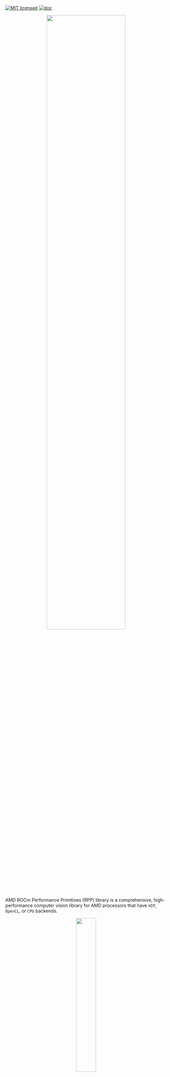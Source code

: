 [![MIT licensed](https://img.shields.io/badge/license-MIT-blue.svg)](https://opensource.org/licenses/MIT)
[![doc](https://img.shields.io/badge/doc-readthedocs-blueviolet)](https://gpuopen-professionalcompute-libraries.github.io/rpp/)

<p align="center"><img width="70%" src="https://github.com/ROCm/rpp/raw/master/docs/data/AMD_RPP_logo.png" /></p>

AMD ROCm Performance Primitives (RPP) library is a comprehensive, high-performance computer
vision library for AMD processors that have `HIP`, `OpenCL`, or `CPU` backends.

<p align="center"><img width="35%" src="https://github.com/ROCm/rpp/raw/master/docs/data/rpp_structure_4.png" /></p>

#### Latest release
[![GitHub tag (latest SemVer)](https://img.shields.io/github/v/tag/GPUOpen-ProfessionalCompute-Libraries/rpp?style=for-the-badge)](https://github.com/ROCm/rpp/releases)

## Supported functionalities and variants

<p align="center"><img width="90%" src="https://github.com/ROCm/rpp/raw/master/docs/data/supported_functionalities.png" /></p>

<p align="center"><img width="90%" src="https://github.com/ROCm/rpp/raw/master/docs/data/supported_functionalities_samples.jpg" /></p>

### Supported 3D Functionalities Samples

Input<br>(nifti1 .nii medical image) | fused_multiply_add_scalar<br>(brightened 3D image)
:-------------------------:|:-------------------------:
![](docs/data/niftiInput.gif)  |  ![](docs/data/niftiOutputBrightened.gif)

## Prerequisites

* Linux
  * **Ubuntu** - `20.04` / `22.04`
  * **CentOS** - `7`
  * **RedHat** - `8` / `9`
  * **SLES** - `15-SP4`

* [ROCm supported hardware](https://rocm.docs.amd.com/projects/install-on-linux/en/latest/reference/system-requirements.html)

* Install ROCm with [amdgpu-install](https://rocm.docs.amd.com/projects/install-on-linux/en/latest/how-to/amdgpu-install.html) with `--usecase=graphics,rocm --no-32`

* Clang Version `5.0.1` and above

  * Ubuntu `20`/`22`

    ```bash
    sudo apt-get install clang
    ```

  * CentOS `7`

    ```bash
    sudo yum install llvm-toolset-7-clang llvm-toolset-7-clang-analyzer llvm-toolset-7-clang-tools-extra
    scl enable llvm-toolset-7 bash
    ```

  * RHEL `8`/`9`

    ```bash
    sudo yum install clang
    ```

  * SLES `15-SP4` (use `ROCm LLVM Clang`)

    ```bash
    zypper -n --no-gpg-checks install clang
    update-alternatives --install /usr/bin/clang clang /opt/rocm-*/llvm/bin/clang 100
    update-alternatives --install /usr/bin/clang++ clang++ /opt/rocm-*/llvm/bin/clang++ 100
    ```

* CMake Version `3.5` and above

* IEEE 754-based half-precision floating-point library (half.hpp)

  * `half` package install

    ```bash
    sudo apt-get install half
    ```
   **Note:** Use appropriate package manager depending on the OS 

* Compiler with support for C++ Version `17` and above

* OpenMP

* Threads

## Build and install instructions

### Package install

Install RPP runtime, development, and test packages. 
* Runtime package - `rpp` only provides the rpp library `librpp.so`
* Development package - `rpp-dev`/`rpp-devel` provides the library, header files, and samples
* Test package - `rpp-test` provides ctest to verify installation

**NOTE:** Package install will auto install all dependencies.

#### Ubuntu
```shell
sudo apt install rpp rpp-dev rpp-test
```
#### RHEL
```shell
sudo yum install rpp rpp-devel rpp-test
```
#### SLES
```shell
sudo zypper install rpp rpp-devel rpp-test
```
### Source build and install

* Clone RPP git repository

  ```shell
  git clone https://github.com/ROCm/rpp.git
  ```

  **Note:** RPP has support for two GPU backends: **OPENCL** and **HIP**:

* Instructions for building RPP with the **HIP** GPU backend (default GPU backend):

  ```shell
  mkdir build-hip
  cd build-hip
  cmake ../rpp
  make -j8
  sudo make install
  ```

  + Run tests - [test option instructions](https://github.com/ROCm/MIVisionX/wiki/CTest)

  ```shell
  make test
  ```
  **NOTE:** make test requires [test suite prerequisites](utilities/test_suite/README.md) installed

* Instructions for building RPP with **OPENCL** GPU backend

  ```shell
  mkdir build-ocl
  cd build-ocl
  cmake -DBACKEND=OCL ../rpp
  make -j8
  sudo make install
  ```
## Verify installation

The installer will copy

* Libraries into `/opt/rocm/lib`
* Header files into `/opt/rocm/include/rpp`
* Samples folder into `/opt/rocm/share/rpp`
* Documents folder into `/opt/rocm/share/doc/rpp`

**NOTE:** [Test suite prerequisites](utilities/test_suite/README.md) install required to run tests

### Verify with rpp-test package

Test package will install ctest module to test rpp. Follow below steps to test packge install

```shell
mkdir rpp-test && cd rpp-test
cmake /opt/rocm/share/rpp/test/
ctest -VV
```

## Test Functionalities

To test the functionalities of RPP, run the code shown for your backend:

* HIP

  ```bash
    cd rpp/utilities/rpp-unittests/HIP_NEW
    ./testAllScript.sh
  ```

* OpenCL

  ```bash
    cd rpp/utilities/rpp-unittests/OCL_NEW
    ./testAllScript.sh
  ```

  * CPU

  ```bash
    cd rpp/utilities/rpp-unittests/HOST_NEW
    ./testAllScript.sh
  ```

## MIVisionX support - OpenVX extension

[MIVisionX](https://github.com/ROCm/MIVisionX) RPP extension
[vx_rpp](https://github.com/ROCm/MIVisionX/tree/master/amd_openvx_extensions/amd_rpp#amd-rpp-extension) supports RPP functionality through the OpenVX Framework.

## Technical support

For RPP questions and feedback, you can contact us at `mivisionx.support@amd.com`.

To submit feature requests and bug reports, use our
[GitHub issues](https://github.com/ROCm/rpp/issues) page.

## Documentation

You can build our documentation locally using the following code:

* Sphinx

  ```bash
  cd docs
  pip3 install -r .sphinx/requirements.txt
  python3 -m sphinx -T -E -b html -d _build/doctrees -D language=en . _build/html
  ```

* Doxygen

  ```bash
  doxygen .Doxyfile
  ```

## Release notes

All notable changes for each release are added to our [changelog](CHANGELOG.md).

## Tested configurations

* Linux distribution
  * Ubuntu - `20.04` / `22.04`
  * CentOS - `7`
  * RedHat - `8` / `9`
  * SLES - `15-SP4`
* ROCm: rocm-core - `5.7.0.50700-63`
* OpenCV - [4.6.0](https://github.com/opencv/opencv/releases/tag/4.6.0)
